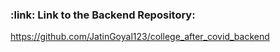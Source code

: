 
<h3>:link: Link to the Backend Repository:</h3>
<a href="https://github.com/JatinGoyal123/college_after_covid_backend">https://github.com/JatinGoyal123/college_after_covid_backend</a>
